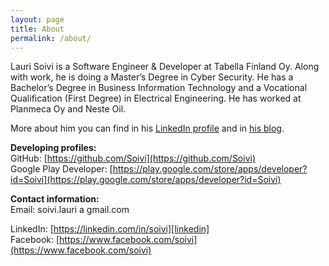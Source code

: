 ```yaml
---
layout: page
title: About
permalink: /about/
---
```


Lauri Soivi is a Software Engineer & Developer at Tabella Finland Oy. Along with work, he is doing a Master’s Degree in Cyber Security. He has a Bachelor’s Degree in Business Information Technology and a Vocational Qualification (First Degree) in Electrical Engineering. He has worked at Planmeca Oy and Neste Oil.

More about him you can find in his [LinkedIn profile][linkedin] and in [his blog](https://www.soivi.net).

**Developing profiles:**  
GitHub: [https://github.com/Soivi](https://github.com/Soivi)  
Google Play Developer: [https://play.google.com/store/apps/developer?id=Soivi](https://play.google.com/store/apps/developer?id=Soivi)  

**Contact information:**  
Email: soivi.lauri a gmail.com

LinkedIn: [https://linkedin.com/in/soivi][linkedin]  
Facebook: [https://www.facebook.com/soivi](https://www.facebook.com/soivi)  

[linkedin]: https://linkedin.com/in/soivi
